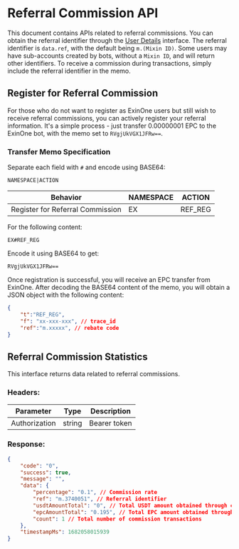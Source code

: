 # Referral Commission API

This document contains APIs related to referral commissions. You can obtain the referral identifier through the [User Details](./users#UserDetails) interface. The referral identifier is `data.ref`, with the default being `m.(Mixin ID)`. Some users may have sub-accounts created by bots, without a `Mixin ID`, and will return other identifiers. To receive a commission during transactions, simply include the referral identifier in the memo.

## Register for Referral Commission

For those who do not want to register as ExinOne users but still wish to receive referral commissions, you can actively register your referral information. It's a simple process - just transfer 0.00000001 EPC to the ExinOne bot, with the memo set to `RVgjUkVGX1JFRw==`.

### Transfer Memo Specification

Separate each field with `#` and encode using BASE64:

`NAMESPACE|ACTION`

| Behavior | NAMESPACE | ACTION  |
| ---- | ---- | ---- | 
| Register for Referral Commission | EX | REF_REG  |

For the following content:

```
EX#REF_REG
```

Encode it using BASE64 to get:

```
RVgjUkVGX1JFRw==
```

Once registration is successful, you will receive an EPC transfer from ExinOne. After decoding the BASE64 content of the memo, you will obtain a JSON object with the following content:
````json
{
    "t":"REF_REG",
    "f": "xx-xxx-xxx", // trace_id
    "ref":"m.xxxxx", // rebate code
}
````

## Referral Commission Statistics

<APIEndpoint method="GET" url="/referral_statistics/me" />

This interface returns data related to referral commissions.

### Headers: 

| Parameter | Type | Description |
| -- | -- | -- |
| Authorization | string | Bearer token


### Response:

```json
{
    "code": "0",
    "success": true,
    "message": "",
    "data": {
        "percentage": "0.1", // Commission rate
        "ref": "m.3740051", // Referral identifier
        "usdtAmountTotal": "0", // Total USDT amount obtained through commissions
        "epcAmountTotal": "0.195", // Total EPC amount obtained through commissions
        "count": 1 // Total number of commission transactions
    },
    "timestampMs": 1682058015939
}
```
